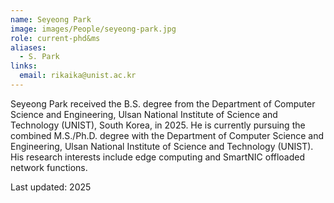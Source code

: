 ```yaml
---
name: Seyeong Park
image: images/People/seyeong-park.jpg
role: current-phd&ms 
aliases:
  - S. Park
links:
  email: rikaika@unist.ac.kr
---
```


Seyeong Park received the B.S. degree from the Department of Computer Science and Engineering, Ulsan National Institute of Science and Technology (UNIST), South Korea, in 2025. He is currently pursuing the combined M.S./Ph.D. degree with the Department of Computer Science and Engineering, Ulsan National Institute of Science and Technology (UNIST). His research interests include edge computing and SmartNIC offloaded network functions.

Last updated: 2025